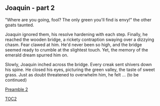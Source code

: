## Joaquin - part 2
"Where are you going, fool? The only green you'll find is envy!" the other goats taunted.

Joaquin ignored them, his resolve hardening with each step. Finally, he reached the wooden bridge, a rickety contraption swaying over a dizzying chasm. Fear clawed at him. He'd never been so high, and the bridge seemed ready to crumble at the slightest touch. Yet, the memory of the emerald dream spurred him on.

Slowly, Joaquin inched across the bridge. Every creak sent shivers down his spine. He closed his eyes, picturing the green valley, the taste of sweet grass. Just as doubt threatened to overwhelm him, he felt ... (to be continued)

[Preamble 2](https://pebreo.github.io/midgame/preamble.html)

[TOC2](https://pebreo.github.io/midgame)
